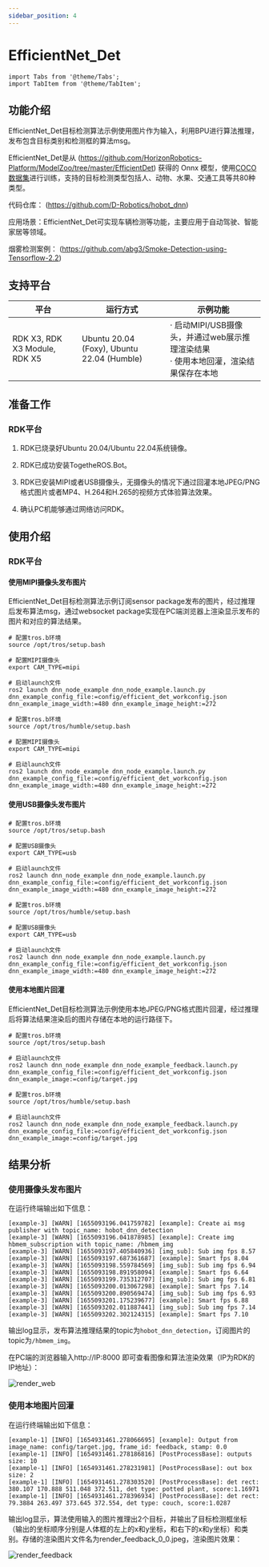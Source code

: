 ```yaml
---
sidebar_position: 4
---
```

# EfficientNet_Det

```mdx-code-block
import Tabs from '@theme/Tabs';
import TabItem from '@theme/TabItem';
```

## 功能介绍

EfficientNet_Det目标检测算法示例使用图片作为输入，利用BPU进行算法推理，发布包含目标类别和检测框的算法msg。

EfficientNet_Det是从  (https://github.com/HorizonRobotics-Platform/ModelZoo/tree/master/EfficientDet) 获得的 Onnx 模型，使用[COCO数据集](http://cocodataset.org/)进行训练，支持的目标检测类型包括人、动物、水果、交通工具等共80种类型。

代码仓库： (https://github.com/D-Robotics/hobot_dnn)

应用场景：EfficientNet_Det可实现车辆检测等功能，主要应用于自动驾驶、智能家居等领域。

烟雾检测案例： (https://github.com/abg3/Smoke-Detection-using-Tensorflow-2.2)

## 支持平台

| 平台                  | 运行方式     | 示例功能                                                     |
| --------------------- | ------------ | ------------------------------------------------------------ |
| RDK X3, RDK X3 Module, RDK X5 | Ubuntu 20.04 (Foxy), Ubuntu 22.04 (Humble) | · 启动MIPI/USB摄像头，并通过web展示推理渲染结果<br/>· 使用本地回灌，渲染结果保存在本地 |

## 准备工作

### RDK平台

1. RDK已烧录好Ubuntu 20.04/Ubuntu 22.04系统镜像。

2. RDK已成功安装TogetheROS.Bot。

3. RDK已安装MIPI或者USB摄像头，无摄像头的情况下通过回灌本地JPEG/PNG格式图片或者MP4、H.264和H.265的视频方式体验算法效果。

4. 确认PC机能够通过网络访问RDK。

## 使用介绍

### RDK平台

#### 使用MIPI摄像头发布图片

EfficientNet_Det目标检测算法示例订阅sensor package发布的图片，经过推理后发布算法msg，通过websocket package实现在PC端浏览器上渲染显示发布的图片和对应的算法结果。

<Tabs groupId="tros-distro">
<TabItem value="foxy" label="Foxy">

```shell
# 配置tros.b环境
source /opt/tros/setup.bash

# 配置MIPI摄像头
export CAM_TYPE=mipi

# 启动launch文件
ros2 launch dnn_node_example dnn_node_example.launch.py dnn_example_config_file:=config/efficient_det_workconfig.json dnn_example_image_width:=480 dnn_example_image_height:=272
```

</TabItem>

<TabItem value="humble" label="Humble">

```shell
# 配置tros.b环境
source /opt/tros/humble/setup.bash

# 配置MIPI摄像头
export CAM_TYPE=mipi

# 启动launch文件
ros2 launch dnn_node_example dnn_node_example.launch.py dnn_example_config_file:=config/efficient_det_workconfig.json dnn_example_image_width:=480 dnn_example_image_height:=272
```

</TabItem>

</Tabs>

#### 使用USB摄像头发布图片

<Tabs groupId="tros-distro">
<TabItem value="foxy" label="Foxy">

```shell
# 配置tros.b环境
source /opt/tros/setup.bash

# 配置USB摄像头
export CAM_TYPE=usb

# 启动launch文件
ros2 launch dnn_node_example dnn_node_example.launch.py dnn_example_config_file:=config/efficient_det_workconfig.json dnn_example_image_width:=480 dnn_example_image_height:=272
```

</TabItem>

<TabItem value="humble" label="Humble">

```shell
# 配置tros.b环境
source /opt/tros/humble/setup.bash

# 配置USB摄像头
export CAM_TYPE=usb

# 启动launch文件
ros2 launch dnn_node_example dnn_node_example.launch.py dnn_example_config_file:=config/efficient_det_workconfig.json dnn_example_image_width:=480 dnn_example_image_height:=272
```

</TabItem>

</Tabs>

#### 使用本地图片回灌

EfficientNet_Det目标检测算法示例使用本地JPEG/PNG格式图片回灌，经过推理后将算法结果渲染后的图片存储在本地的运行路径下。


<Tabs groupId="tros-distro">
<TabItem value="foxy" label="Foxy">

```shell
# 配置tros.b环境
source /opt/tros/setup.bash

# 启动launch文件
ros2 launch dnn_node_example dnn_node_example_feedback.launch.py dnn_example_config_file:=config/efficient_det_workconfig.json dnn_example_image:=config/target.jpg
```

</TabItem>

<TabItem value="humble" label="Humble">

```shell
# 配置tros.b环境
source /opt/tros/humble/setup.bash

# 启动launch文件
ros2 launch dnn_node_example dnn_node_example_feedback.launch.py dnn_example_config_file:=config/efficient_det_workconfig.json dnn_example_image:=config/target.jpg
```

</TabItem>

</Tabs>

## 结果分析

### 使用摄像头发布图片

在运行终端输出如下信息：

```shell
[example-3] [WARN] [1655093196.041759782] [example]: Create ai msg publisher with topic_name: hobot_dnn_detection
[example-3] [WARN] [1655093196.041878985] [example]: Create img hbmem_subscription with topic_name: /hbmem_img
[example-3] [WARN] [1655093197.405840936] [img_sub]: Sub img fps 8.57
[example-3] [WARN] [1655093197.687361687] [example]: Smart fps 8.04
[example-3] [WARN] [1655093198.559784569] [img_sub]: Sub img fps 6.94
[example-3] [WARN] [1655093198.891958094] [example]: Smart fps 6.64
[example-3] [WARN] [1655093199.735312707] [img_sub]: Sub img fps 6.81
[example-3] [WARN] [1655093200.013067298] [example]: Smart fps 7.14
[example-3] [WARN] [1655093200.890569474] [img_sub]: Sub img fps 6.93
[example-3] [WARN] [1655093201.175239677] [example]: Smart fps 6.88
[example-3] [WARN] [1655093202.011887441] [img_sub]: Sub img fps 7.14
[example-3] [WARN] [1655093202.302124315] [example]: Smart fps 7.10
```

输出log显示，发布算法推理结果的topic为`hobot_dnn_detection`，订阅图片的topic为`/hbmem_img`。

在PC端的浏览器输入http://IP:8000 即可查看图像和算法渲染效果（IP为RDK的IP地址）：

![render_web](/../static/img/05_Robot_development/03_boxs/detection/image/box_basic/efficient_det_render_web.jpeg)

### 使用本地图片回灌

在运行终端输出如下信息：

```shell
[example-1] [INFO] [1654931461.278066695] [example]: Output from image_name: config/target.jpg, frame_id: feedback, stamp: 0.0
[example-1] [INFO] [1654931461.278186816] [PostProcessBase]: outputs size: 10
[example-1] [INFO] [1654931461.278231981] [PostProcessBase]: out box size: 2
[example-1] [INFO] [1654931461.278303520] [PostProcessBase]: det rect: 380.107 170.888 511.048 372.511, det type: potted plant, score:1.16971
[example-1] [INFO] [1654931461.278396934] [PostProcessBase]: det rect: 79.3884 263.497 373.645 372.554, det type: couch, score:1.0287
```

输出log显示，算法使用输入的图片推理出2个目标，并输出了目标检测框坐标（输出的坐标顺序分别是人体框的左上的x和y坐标，和右下的x和y坐标）和类别。存储的渲染图片文件名为render_feedback_0_0.jpeg，渲染图片效果：

![render_feedback](/../static/img/05_Robot_development/03_boxs/detection/image/box_basic/efficient_det_render_feedback.jpeg)

